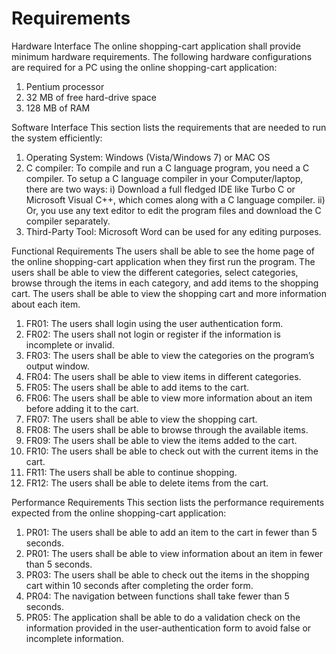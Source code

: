 # Requirements

Hardware Interface
The online shopping-cart application shall provide minimum hardware requirements. The following hardware configurations are required for a PC using the online shopping-cart application:
1.	Pentium processor
2.	32 MB of free hard-drive space
3.	128 MB of RAM

Software Interface
This section lists the requirements that are needed to run the system efficiently:
1.	Operating System: Windows (Vista/Windows 7) or MAC OS
2.	C compiler: To compile and run a C language program, you need a C compiler. To setup a C language compiler in your Computer/laptop, there are two ways:
i) Download a full fledged IDE like Turbo C or Microsoft Visual C++, which comes along with a C language compiler.
ii) Or, you use any text editor to edit the program files and download the C compiler separately.
3.	Third-Party Tool: Microsoft Word can be used for any editing purposes. 

Functional Requirements
The users shall be able to see the home page of the online shopping-cart application when they first run the program. The users shall be able to view the different categories, select categories, browse through the items in each category, and add items to the shopping cart. The users shall be able to view the shopping cart and more information about each item.
1. FR01: The users shall login using the user authentication form.
2. FR02: The users shall not login or register if the information is incomplete or invalid.
3. FR03: The users shall be able to view the categories on the program’s output window.
4. FR04: The users shall be able to view items in different categories.
5. FR05: The users shall be able to add items to the cart.
6. FR06: The users shall be able to view more information about an item before adding it to the cart.
7. FR07: The users shall be able to view the shopping cart.
8. FR08: The users shall be able to browse through the available items.
9. FR09: The users shall be able to view the items added to the cart.
10. FR10: The users shall be able to check out with the current items in the cart.
11. FR11: The users shall be able to continue shopping.
12. FR12: The users shall be able to delete items from the cart.

Performance Requirements
This section lists the performance requirements expected from the online shopping-cart application:
1. PR01:  The users shall be able to add an item to the cart in fewer than 5 seconds.
2. PR01: The users shall be able to view information about an item in fewer than 5 seconds.
3. PR03: The users shall be able to check out the items in the shopping cart within 10 seconds after completing the order form.
4. PR04: The navigation between functions shall take fewer than 5 seconds.
5. PR05: The application shall be able to do a validation check on the information provided in the user-authentication form to avoid false or incomplete information.



